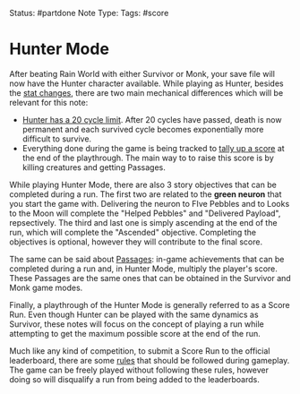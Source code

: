 Status: #partdone
Note Type: 
Tags: #score
# Hunter Mode
After beating Rain World with either Survivor or Monk, your save file will now have the Hunter character available. While playing as Hunter, besides the [stat changes](slugcatstats.md), there are two main mechanical differences which will be relevant for this note:

- [Hunter has a 20 cycle limit](huntercycles). After 20 cycles have passed, death is now permanent and each survived cycle becomes exponentially more difficult to survive.
- Everything done during the game is being tracked to [tally up a score](scorecalculation) at the end of the playthrough. The main way to to raise this score is by killing creatures and getting Passages.

While playing Hunter Mode, there are also 3 story objectives that can be completed during a run. The first two are related to the **green neuron** that you start the game with. Delivering the neuron to FIve Pebbles and to Looks to the Moon will complete the "Helped Pebbles" and "Delivered Payload", repsectively. The third and last one is simply ascending at the end of the run, which will complete the "Ascended" objective. Completing the objectives is optional, however they will contribute to the final score.

The same can be said about [Passages](passages): in-game achievements that can be completed during a run and, in Hunter Mode, multiply the player's score. These Passages are the same ones that can be obtained in the Survivor and Monk game modes.

Finally, a playthrough of the Hunter Mode is generally referred to as a Score Run. Even though Hunter can be played with the same dynamics as Survivor, these notes will focus on the concept of playing a run while attempting to get the maximum possible score at the end of the run. 

Much like any kind of competition, to submit a Score Run to the official leaderboard, there are some [rules](scorerunrules) that should be followed during gameplay. The game can be freely played without following these rules, however doing so will disqualify a run from being added to the leaderboards.